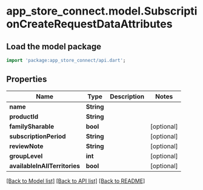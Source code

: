 # app_store_connect.model.SubscriptionCreateRequestDataAttributes

## Load the model package
```dart
import 'package:app_store_connect/api.dart';
```

## Properties
Name | Type | Description | Notes
------------ | ------------- | ------------- | -------------
**name** | **String** |  | 
**productId** | **String** |  | 
**familySharable** | **bool** |  | [optional] 
**subscriptionPeriod** | **String** |  | [optional] 
**reviewNote** | **String** |  | [optional] 
**groupLevel** | **int** |  | [optional] 
**availableInAllTerritories** | **bool** |  | [optional] 

[[Back to Model list]](../README.md#documentation-for-models) [[Back to API list]](../README.md#documentation-for-api-endpoints) [[Back to README]](../README.md)


